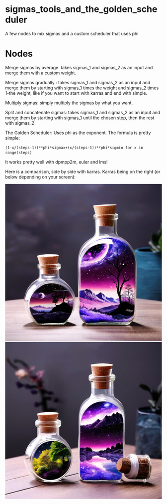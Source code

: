 # sigmas_tools_and_the_golden_scheduler
A few nodes to mix sigmas and a custom scheduler that uses phi

# Nodes

Merge sigmas by average: takes sigmas_1 and sigmas_2 as an input and merge them with a custom weight.

Merge sigmas gradually : takes sigmas_1 and sigmas_2 as an input and merge them by starting with sigmas_1 times the weight and sigmas_2 times 1-the weight, like if you want to start with karras and end with simple.

Multiply sigmas: simply multiply the sigmas by what you want.

Split and concatenate sigmas: takes sigmas_1 and sigmas_2 as an input and merge them by starting with sigmas_1 until the chosen step, then the rest with sigmas_2

The Golden Scheduler: Uses phi as the exponent. The formula is pretty simple:

    (1-x/(steps-1))**phi*sigmax+(x/(steps-1))**phi*sigmin for x in range(steps)

It works pretty well with dpmpp2m, euler and lms!

Here is a comparison, side by side with karras. Karras being on the right (or below depending on your screen):

![Golden Scheduler](golden_scheduler.png) ![With Karras](with_karras.png)
